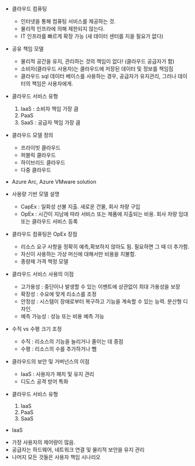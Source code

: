 * 클라우드 컴퓨팅
  - 인터넷을 통해 컴퓨팅 서비스를 제공하는 것.
  - 물리적 인프라에 의해 제한되지 않는다.
  - IT 인프라를 빠르게 확장 가능 (새 데이터 센터를 지을 필요가 없다)

* 공유 책임 모델
  - 물리적 공간을 유지, 관리하는 것의 책임이 없다! (클라우드 공급자가 함)
  - 소비자(클라우드 사용자)는 클라우드에 저장된 데이터 및 정보를 책임짐
  - 클라우드 sql 데이터 베이스를 사용하는 경우, 공급자가 유지관리, 그러나 데이터의 책임은 사용자에게.
* 클라우드 서비스 유형
  1. IaaS : 소비자 책임 가장 큼
  2. PaaS
  3. SaaS : 공급자 책임 가장 큼
* 클라우드 모델 정의
  - 프라이빗 클라우드
  - 퍼블릭 클라우드
  - 하이브리드 클라우드
  - 다중 클라우드
* Azure Arc, Azure VMware solution

* 사용량 기반 모델 설명
  - CapEx : 일회성 선불 지출. 새로운 건물, 회사 차량 구입
  - OpEx : 시간이 지남에 따라 서비스 또는 제품에 지출되는 비용. 회사 차량 임대 또는 클라우드 서비스 등록
* 클라우드 컴퓨팅은 OpEx
  장점
  - 리소스 요구 사항을 정확히 예측,확보하지 않아도 됨. 필요하면 그 때 더 추가함.
  - 자신이 사용하는 가상 머신에 대해서만 비용을 지불함.
  - 종량제 가격 책정 모델
 
* 클라우드 서비스 사용의 이점
  - 고가용성 : 중단이나 발생할 수 있는 이벤트에 상관없이 최대 가용성을 보장
  - 확장성 : 수요에 맞게 리소스를 조정
  - 안정성 : 시스템이 장애로부터 복구하고 기능을 계속할 수 있는 능력. 분산형 디자인.
  - 예측 가능성 : 성능 또는 비용 예측 가능
* 수직 vs 수평 크기 조정
  - 수직 : 리소스의 기능을 늘리거나 줄이는 데 중점
  - 수평 : 리소스의 수를 추가하거나 뺌
* 클라우드의 보안 및 거버넌스의 이점
  - IaaS : 사용자가 패치 및 유지 관리
  - 디도스 공격 방어 특화
* 클라우드 서비스 유형
  1. IaaS
  2. PaaS
  3. SaaS

* IaaS
- 가장 사용자의 제어량이 많음.
- 공급자는 하드웨어, 네트워크 연결 및 물리적 보안을 유지 관리
- 나머지 모든 것들은 사용자 책임
시나리오


